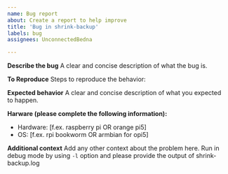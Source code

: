 ```yaml
---
name: Bug report
about: Create a report to help improve
title: 'Bug in shrink-backup'
labels: bug
assignees: UnconnectedBedna

---
```


**Describe the bug**
A clear and concise description of what the bug is.

**To Reproduce**
Steps to reproduce the behavior:

**Expected behavior**
A clear and concise description of what you expected to happen.

**Harware (please complete the following information):**
 - Hardware: [f.ex. raspberry pi OR orange pi5]
 - OS: [f.ex. rpi bookworm OR armbian for opi5]

**Additional context**
Add any other context about the problem here.
Run in debug mode by using `-l` option and please provide the output of shrink-backup.log
